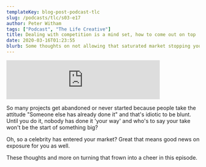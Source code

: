 ```yaml
---
templateKey: blog-post-podcast-tlc
slug: /podcasts/tlc/s03-e17
author: Peter Witham
tags: ["Podcast", "The Life Creative"]
title: Dealing with competition is a mind set, how to come out on top
date: 2020-03-16T01:23:55
blurb: Some thoughts on not allowing that saturated market stopping you from doing it better.
---
```

<iframe src="https://anchor.fm/peter-witham/embed/episodes/Dealing-with-competition-is-a-mind-set--how-to-come-out-on-top-ebifo2" height="102px" width="400px" frameborder="0" scrolling="no"></iframe>

So many projects get abandoned or never started because people take the attitude "Someone else has already done it" and that's idiotic to be blunt. Until you do it, nobody has done it 'your way' and who's to say your take won't be the start of something big?

Oh, so a celebrity has entered your market? Great that means good news on exposure for you as well.

These thoughts and more on turning that frown into a cheer in this episode.

